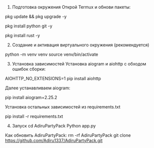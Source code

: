1. Подготовка окружения
Открой Termux и обнови пакеты:

pkg update && pkg upgrade -y

pkg install python git -y

pkg install rust -y

2. Создание и активация виртуального окружения (рекомендуется)
   
python -m venv venv
source venv/bin/activate

3. Установка зависимостей
Установка aiogram и aiohttp с обходом ошибок сборки:

AIOHTTP_NO_EXTENSIONS=1 pip install aiohttp

Далее устанавливаем aiogram:

pip install aiogram=2.25.2

Установка остальных зависимостей из requirements.txt

pip install -r requirements.txt

4. Запуск
cd AdiruPartyPack
Python app.py

Как обновить AdiruPartyPack:
rm -rf AdiruPartyPack
git clone https://github.com/Adiru1337/AdiruPartyPack.git



